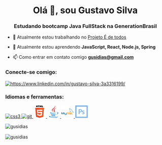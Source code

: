 <h1 align="center">Olá 👋, sou Gustavo Silva</h1>
<h3 align="center">Estudando bootcamp Java FullStack na GenerationBrasil</h3>

- 🔭 Atualmente estou trabalhando no [Projeto É de todos](https://github.com/GuSiDias/Projeto_E_de_Todos)

- 🌱 Atualmente estou aprendendo **JavaScript, React, Node.js, Spring**

- 📫 Como entrar em contato comigo **gusidias@gmail.com**

<h3 align="left">Conecte-se comigo:</h3>
<p align="left">
<a href="https://linkedin.com/in/https://www.linkedin.com/in /gustavo-silva-3a3316199/" target="blank"><img align="center" src="https://raw.githubusercontent.com/rahuldkjain/github-profile-readme-generator/master/src/images/ ícones/Social/linked-in-alt.svg" alt="https://www.linkedin.com/in/gustavo-silva-3a3316199/" height="30" width="40" /></a>
</p>

<h3 align="left">Idiomas e ferramentas:</h3>
<p align="left"> <a href="https://www.w3schools.com/css/" target="_blank" rel="noreferrer"> <img src="https://raw.githubusercontent. com/devicons/devicon/master/icons/css3/css3-original-wordmark.svg" alt="css3" width="40" height="40"/> </a> <a href="https:// git-scm.com/" target="_blank" rel="noreferrer"> <img src="https://www.vectorlogo.zone/logos/git-scm/git-scm-icon.svg" alt=" git" width="40" height="40"/> </a> <a href="https://www.w3.org/html/" target="_blank" rel="noreferrer"> <img src ="https://raw.githubusercontent.com/devicons/devicon/master/icons/html5/html5-original-wordmark.svg" alt="html5" width="40" height="40"/> </a> <a href="https:// www.java.com" target="_blank" rel="noreferrer"> <img src="https://raw.githubusercontent.com/devicons/devicon/master/icons/java/java-original.svg" alt= "java" width="40" height="40"/> </a> <a href="https://www.mysql.com/" target="_blank" rel="noreferrer"> <img src= "https://raw.githubusercontent.com/devicons/devicon/master/icons/mysql/mysql-original-wordmark.svg" alt="mysql" width="40" height="40"/> </a> <a href="https://www.photoshop.com/en" target="_blank" rel="noreferrer" > <img src="https://raw.githubusercontent.com/devicons/devicon/master/icons/photoshop/photoshop-line.svg" alt="photoshop" width="40" height="40"/> </a> </p>

<p> <img align="center" src="https://github-readme-stats.vercel.app/api?username=gusidias&show_icons=true&locale=en" alt="gusidias" /></p>

<p><img align="center" src="https://github-readme-streak-stats.herokuapp.com/?user=gusidias&" alt="gusidias" /></p>
